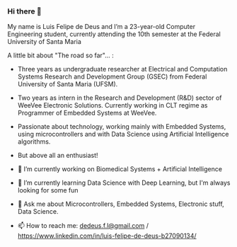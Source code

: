 ### Hi there 👋

My name is Luis Felipe de Deus and I’m a 23-year-old Computer Engineering student, currently attending the 10th semester at the Federal University of Santa Maria

A little bit about "The road so far"... :
 - Three years as undergraduate researcher at Electrical and Computation Systems Research and Development Group (GSEC) from Federal University of Santa Maria (UFSM).
 - Two years as intern in the Research and Development (R&D) sector of WeeVee Electronic Solutions. Currently working in CLT regime as Programmer of Embedded Systems at WeeVee.
 - Passionate about technology, working mainly with Embedded Systems, using microcontrollers and with Data Science using Artificial Intelligence algorithms.
 - But above all an enthusiast! 

- 🔭 I’m currently working on Biomedical Systems + Artificial Intelligence
- 🌱 I’m currently learning Data Science with Deep Learning, but I'm always looking for some fun 
- 💬 Ask me about Microcontrollers, Embedded Systems, Electronic stuff, Data Science.
- 📫 How to reach me: dedeus.f.l@gmail.com / https://www.linkedin.com/in/luis-felipe-de-deus-b27090134/
